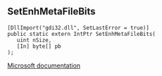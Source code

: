 ## SetEnhMetaFileBits

```
[DllImport("gdi32.dll", SetLastError = true)]
public static extern IntPtr SetEnhMetaFileBits(
   uint nSize,
   [In] byte[] pb
);
```

[Microsoft documentation](https://docs.microsoft.com/en-us/windows/win32/api/wingdi/nf-wingdi-setenhmetafilebits)
